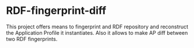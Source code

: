 # RDF-fingerprint-diff
This project offers means to fingerprint and RDF repository and reconstruct the Application Profile it instantiates. Also it allows to make AP diff between two RDF fingerprints.
 
